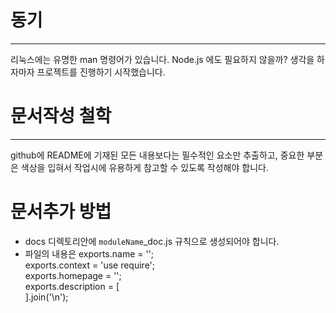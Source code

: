 # 동기
-------

  리눅스에는 유명한 man 명령어가 있습니다. Node.js 에도 필요하지 않을까? 생각을 하자마자 프로젝트를 진행하기 시작했습니다.


# 문서작성 철학
---------------

  github에 README에 기재된 모든 내용보다는 필수적인 요소만 추출하고, 중요한 부분은 색상을 입혀서 작업시에 유용하게 참고할 수 있도록 작성해야 합니다.


# 문서추가 방법

- docs 디렉토리안에 <code>moduleName</code>_doc.js 규칙으로 생성되어야 합니다.
- 파일의 내용은
        exports.name = '';                                                                                                                                                                                                               
        exports.context = 'use require';                                                                                                                                                                                         
        exports.homepage = '';                                                                                                                                                                                                   
        exports.description = [                                                                                                                                                                                                  
        ].join('\n'); 
